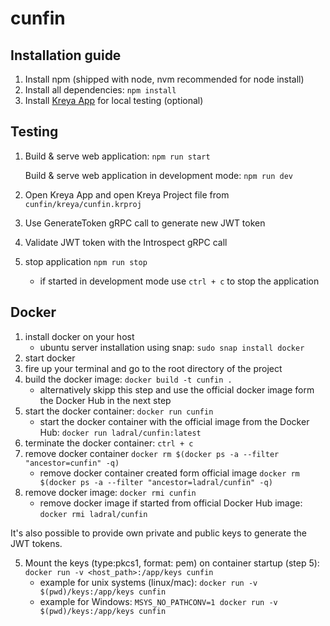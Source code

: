 # cunfin

## Installation guide
1. Install npm (shipped with node, nvm recommended for node install)
2. Install all dependencies: `npm install`
3. Install [Kreya App](https://kreya.app) for local testing (optional)


## Testing
1. Build & serve web application: `npm run start`

   Build & serve web application in development mode: `npm run dev`

2. Open Kreya App and open Kreya Project file from `cunfin/kreya/cunfin.krproj`

3. Use GenerateToken gRPC call to generate new JWT token

4. Validate JWT token with the Introspect gRPC call 

5. stop application `npm run stop`
    - if started in development mode use `ctrl + c` to stop the application

## Docker
1. install docker on your host
   - ubuntu server installation using snap: `sudo snap install docker`
2. start docker
3. fire up your terminal and go to the root directory of the project
4. build the docker image: `docker build -t cunfin .`
   - alternatively skipp this step and use the official docker image form the Docker Hub in the next step
5. start the docker container: `docker run cunfin`
   - start the docker container with the official image from the Docker Hub: `docker run ladral/cunfin:latest`
6. terminate the docker container: `ctrl + c`
7. remove docker container `docker rm $(docker ps -a --filter "ancestor=cunfin" -q)`
   - remove docker container created form official image `docker rm $(docker ps -a --filter "ancestor=ladral/cunfin" -q)`
8. remove docker image: `docker rmi cunfin`
   - remove docker image if started from official Docker Hub image: `docker rmi ladral/cunfin`

It's also possible to provide own private and public keys to generate the JWT tokens.
 
5. Mount the keys (type:pkcs1, format: pem) on container startup (step 5):  `docker run -v <host_path>:/app/keys cunfin`
   - example for unix systems (linux/mac): `docker run -v $(pwd)/keys:/app/keys cunfin`
   - example for Windows: `MSYS_NO_PATHCONV=1 docker run -v $(pwd)/keys:/app/keys cunfin`
